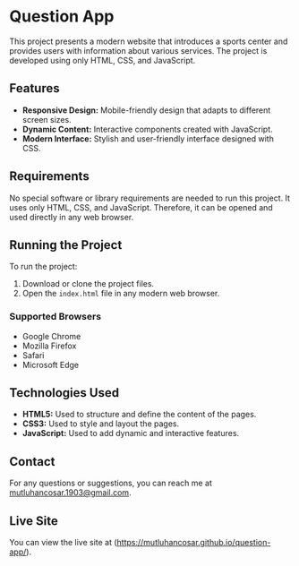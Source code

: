 

# Question App

This project presents a modern website that introduces a sports center and provides users with information about various services. The project is developed using only HTML, CSS, and JavaScript.

## Features

- **Responsive Design:** Mobile-friendly design that adapts to different screen sizes.
- **Dynamic Content:** Interactive components created with JavaScript.
- **Modern Interface:** Stylish and user-friendly interface designed with CSS.

## Requirements

No special software or library requirements are needed to run this project. It uses only HTML, CSS, and JavaScript. Therefore, it can be opened and used directly in any web browser.

## Running the Project

To run the project:

1. Download or clone the project files.
2. Open the `index.html` file in any modern web browser.

### Supported Browsers

- Google Chrome
- Mozilla Firefox
- Safari
- Microsoft Edge

## Technologies Used

- **HTML5:** Used to structure and define the content of the pages.
- **CSS3:** Used to style and layout the pages.
- **JavaScript:** Used to add dynamic and interactive features.

## Contact

For any questions or suggestions, you can reach me at [mutluhancosar.1903@gmail.com](mailto:mutluhancosar.1903@gmail.com).

## Live Site

You can view the live site at (https://mutluhancosar.github.io/question-app/).